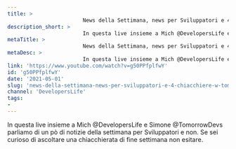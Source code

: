 ```yaml
---
title: > 
                        News della Settimana, news per Sviluppatori e 4 chiacchiere! w/ @TomorrowDevs
description_short: > 
                        In questa live insieme a Mich @DevelopersLife e Simone @TomorrowDevs parliamo di un pò di notizie della settimana per ...
metaTitle: > 
                        News della Settimana, news per Sviluppatori e 4 chiacchiere! w/ @TomorrowDevs
metaDesc: > 
                        In questa live insieme a Mich @DevelopersLife e Simone @TomorrowDevs parliamo di un pò di notizie della settimana per ...
link: 'https://www.youtube.com/watch?v=g50PPfplfwY'
id: 'g50PPfplfwY'
date: '2021-05-01'
slug: 'news-della-settimana-news-per-sviluppatori-e-4-chiacchiere-w-tomorrowdevs'
channel: 'DevelopersLife'
tags: 
- 
---
```

In questa live insieme a Mich @DevelopersLife e Simone @TomorrowDevs parliamo di un pò di notizie della settimana per Sviluppatori e non. Se sei curioso di ascoltare una chiacchierata di fine settimana non esitare.